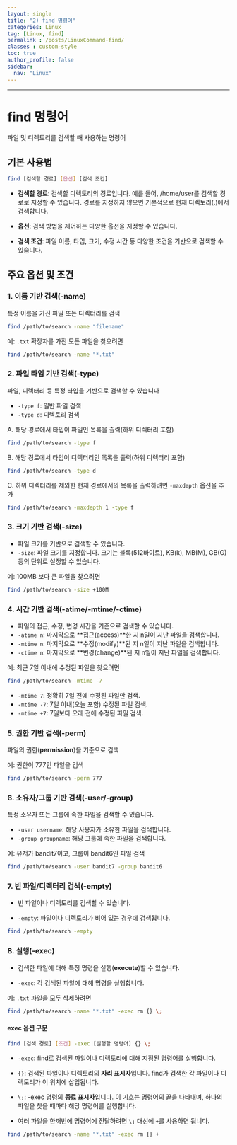 ```yaml
---
layout: single
title: "2) find 명령어"
categories: Linux
tag: [Linux, find]
permalink : /posts/LinuxCommand-find/
classes : custom-style
toc: true
author_profile: false
sidebar:
  nav: "Linux"
---
```


<hr>

# find 명령어

파일 및 디렉토리를 검색할 때 사용하는 명령어

## 기본 사용법

```bash
find [검색할 경로] [옵션] [검색 조건]
```

- **검색할 경로**: 검색할 디렉토리의 경로입니다. 예를 들어, /home/user를 검색할 경로로 지정할 수 있습니다. 경로를 지정하지 않으면 기본적으로 현재 디렉토리(.)에서 검색합니다.

- **옵션**: 검색 방법을 제어하는 다양한 옵션을 지정할 수 있습니다.

- **검색 조건**: 파일 이름, 타입, 크기, 수정 시간 등 다양한 조건을 기반으로 검색할 수 있습니다.

## 주요 옵션 및 조건

### 1. 이름 기반 검색(-name)

특정 이름을 가진 파일 또는 디렉터리를 검색

```bash
find /path/to/search -name "filename"
```

예: `.txt` 확장자를 가진 모든 파일을 찾으려면

```bash
find /path/to/search -name "*.txt"
```

### 2. 파일 타입 기반 검색(-type)

파일, 디렉터리 등 특정 타입을 기반으로 검색할 수 있습니다

- `-type f`: 일반 파일 검색
- `-type d`: 디렉토리 검색

A. 해당 경로에서 타입이 파일인 목록을 출력(하위 디렉터리 포함)

```bash
find /path/to/search -type f
```

B. 해당 경로에서 타입이 디렉터리인 목록을 출력(하위 디렉터리 포함)

```bash
find /path/to/search -type d
```

C. 하위 디렉터리를 제외한 현재 경로에서의 목록을 출력하려면 `-maxdepth` 옵션을 추가

```bash
find /path/to/search -maxdepth 1 -type f
```

### 3. 크기 기반 검색(-size)

- 파일 크기를 기반으로 검색할 수 있습니다.
- `-size`: 파일 크기를 지정합니다. 크기는 블록(512바이트), KB(k), MB(M), GB(G) 등의 단위로 설정할 수 있습니다.

예: 100MB 보다 큰 파일을 찾으려면

```bash
find /path/to/search -size +100M
```

### 4. 시간 기반 검색(-atime/-mtime/-ctime)

- 파일의 접근, 수정, 변경 시간을 기준으로 검색할 수 있습니다.
- `-atime n`: 마지막으로 **접근(access)**한 지 n일이 지난 파일을 검색합니다.
- `-mtime n`: 마지막으로 **수정(modify)**된 지 n일이 지난 파일을 검색합니다.
- `-ctime n`: 마지막으로 **변경(change)**된 지 n일이 지난 파일을 검색합니다.

예: 최근 7일 이내에 수정된 파일을 찾으려면

```bash
find /path/to/search -mtime -7
```

- `-mtime 7`: 정확히 7일 전에 수정된 파일만 검색.
- `-mtime -7`: 7일 이내(오늘 포함) 수정된 파일 검색.
- `-mtime +7`: 7일보다 오래 전에 수정된 파일 검색.

### 5. 권한 기반 검색(-perm)

파일의 권한(**permission**)을 기준으로 검색

예: 권한이 777인 파일을 검색

```bash
find /path/to/search -perm 777
```

### 6. 소유자/그룹 기반 검색(-user/-group)

특정 소유자 또는 그룹에 속한 파일을 검색할 수 있습니다.

- `-user username`: 해당 사용자가 소유한 파일을 검색합니다.
- `-group groupname`: 해당 그룹에 속한 파일을 검색합니다.

예: 유저가 bandit7이고, 그룹이 bandit6인 파일 검색

```bash
find /path/to/search -user bandit7 -group bandit6
```

### 7. 빈 파일/디렉터리 검색(-empty)

- 빈 파일이나 디렉토리를 검색할 수 있습니다.

- `-empty`: 파일이나 디렉토리가 비어 있는 경우에 검색됩니다.

```bash
find /path/to/search -empty
```

### 8. 실행(-exec)

- 검색한 파일에 대해 특정 명령을 실행(**execute**)할 수 있습니다.

- `-exec`: 각 검색된 파일에 대해 명령을 실행합니다.

예: `.txt` 파일을 모두 삭제하려면

```bash
find /path/to/search -name "*.txt" -exec rm {} \;
```

#### exec 옵션 구문

```bash
find [검색 경로] [조건] -exec [실행할 명령어] {} \;
```

- `-exec`: find로 검색된 파일이나 디렉토리에 대해 지정된 명령어를 실행합니다.

- `{}`: 검색된 파일이나 디렉토리의 **자리 표시자**입니다. find가 검색한 각 파일이나 디렉토리가 이 위치에 삽입됩니다.

- `\;`: -exec 명령의 **종료 표시자**입니다. 이 기호는 명령어의 끝을 나타내며, 하나의 파일을 찾을 때마다 해당 명령어를 실행합니다.

- 여러 파일을 한꺼번에 명령어에 전달하려면 `\;` 대신에 `+`를 사용하면 됩니다.

```bash
find /path/to/search -name "*.txt" -exec rm {} +
```





